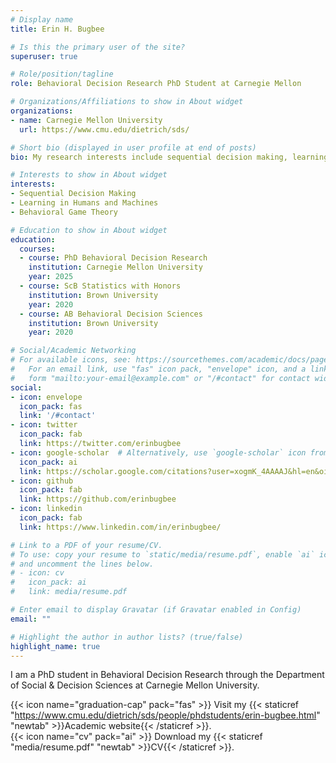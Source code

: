 ```yaml
---
# Display name
title: Erin H. Bugbee

# Is this the primary user of the site?
superuser: true

# Role/position/tagline
role: Behavioral Decision Research PhD Student at Carnegie Mellon

# Organizations/Affiliations to show in About widget
organizations:
- name: Carnegie Mellon University
  url: https://www.cmu.edu/dietrich/sds/

# Short bio (displayed in user profile at end of posts)
bio: My research interests include sequential decision making, learning in humans and machines, and behavioral game theory.

# Interests to show in About widget
interests:
- Sequential Decision Making
- Learning in Humans and Machines
- Behavioral Game Theory

# Education to show in About widget
education:
  courses:
  - course: PhD Behavioral Decision Research
    institution: Carnegie Mellon University
    year: 2025
  - course: ScB Statistics with Honors
    institution: Brown University
    year: 2020
  - course: AB Behavioral Decision Sciences
    institution: Brown University
    year: 2020

# Social/Academic Networking
# For available icons, see: https://sourcethemes.com/academic/docs/page-builder/#icons
#   For an email link, use "fas" icon pack, "envelope" icon, and a link in the
#   form "mailto:your-email@example.com" or "/#contact" for contact widget.
social:
- icon: envelope
  icon_pack: fas
  link: '/#contact'
- icon: twitter
  icon_pack: fab
  link: https://twitter.com/erinbugbee
- icon: google-scholar  # Alternatively, use `google-scholar` icon from `ai` icon pack
  icon_pack: ai
  link: https://scholar.google.com/citations?user=xogmK_4AAAAJ&hl=en&oi=ao
- icon: github
  icon_pack: fab
  link: https://github.com/erinbugbee
- icon: linkedin
  icon_pack: fab
  link: https://www.linkedin.com/in/erinbugbee/

# Link to a PDF of your resume/CV.
# To use: copy your resume to `static/media/resume.pdf`, enable `ai` icons in `params.toml`, 
# and uncomment the lines below.
# - icon: cv
#   icon_pack: ai
#   link: media/resume.pdf

# Enter email to display Gravatar (if Gravatar enabled in Config)
email: ""

# Highlight the author in author lists? (true/false)
highlight_name: true
---
```


I am a PhD student in Behavioral Decision Research through the Department of Social & Decision Sciences at Carnegie Mellon University.

{{< icon name="graduation-cap" pack="fas" >}} Visit my {{< staticref "https://www.cmu.edu/dietrich/sds/people/phdstudents/erin-bugbee.html" "newtab" >}}Academic website{{< /staticref >}}.
<br>
{{< icon name="cv" pack="ai" >}} Download my {{< staticref "media/resume.pdf" "newtab" >}}CV{{< /staticref >}}.
